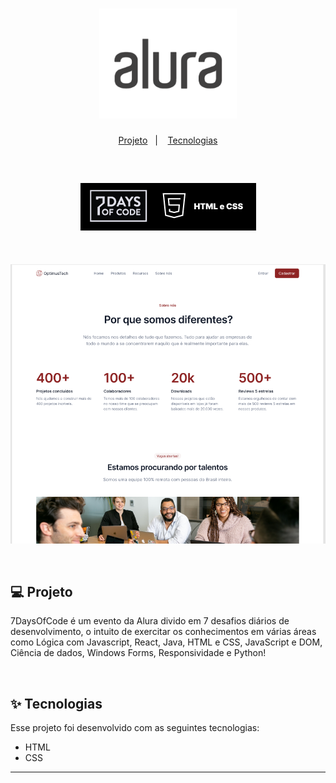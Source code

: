 <h1 align="center">
  <img alt="Alura" title="Alura" src="./LogoAlura.png" width="220px" />
</h1>

<p align="center">
  <a href="#-projeto">Projeto</a>&nbsp;&nbsp;&nbsp;|&nbsp;&nbsp;&nbsp;
  <a href="#-tecnologias">Tecnologias</a>
 </p>

<br>

<h2 align="center"><img alt="Logo Projeto" title="7DaysOfCode" src="./LogoProjeto.png"></h2>

<br>

<p align="center">
  <img alt="Landing Page" src="./OptimusTech.png">
</p>

<br>

## 💻 Projeto

7DaysOfCode é um evento da Alura divido em 7 desafios diários de desenvolvimento, o intuito de exercitar os conhecimentos em várias áreas como Lógica com Javascript, React, Java, HTML e CSS, JavaScript e DOM, Ciência de dados, Windows Forms, Responsividade e Python!

<br>

## ✨ Tecnologias

Esse projeto foi desenvolvido com as seguintes tecnologias:

- HTML
- CSS

---
